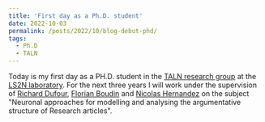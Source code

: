 ```yaml
---
title: 'First day as a Ph.D. student'
date: 2022-10-03
permalink: /posts/2022/10/blog-debut-phd/
tags:
  - Ph.D
  - TALN
---
```


Today is my first day as a PH.D. student in the [TALN research group](https://taln-ls2n.github.io/) at the [LS2N laboratory](https://www.ls2n.fr/). For the next three years I will work under the supervision of [Richard Dufour](https://cv.hal.science/richard-dufour), [Florian Boudin](https://boudinfl.github.io/) and [Nicolas Hernandez](https://www.linkedin.com/in/nicolas-hernandez-28856b2/) on the subject "Neuronal approaches for modelling and analysing the argumentative structure of Research articles".
